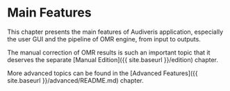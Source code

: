 # Main Features

This chapter presents the main features of Audiveris application, especially the user GUI and the
pipeline of OMR engine, from input to outputs.

The manual correction of OMR results is such an important topic that it deserves the separate
[Manual Edition]({{ site.baseurl }}/edition) chapter.

More advanced topics can be found in the [Advanced Features]({{ site.baseurl }}/advanced/README.md) chapter.
